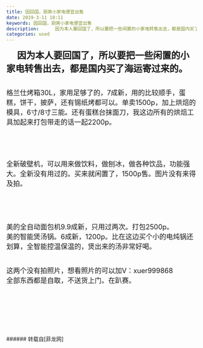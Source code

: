 ```yaml
---
title: 因回国，厨房小家电便宜出售
date: 2019-3-11 10:11
keywords: 因回国，厨房小家电便宜出售
description:      因为本人要回国了，所以要把一些闲置的小家电转售出去，都是国内买了海运寄过来的。格兰仕烤箱30L，家用足够了的，7成新，用的比较顺手，蛋糕，饼干，披萨，还有锡纸烤都可以。单卖1500p，加上烘焙的模具，6寸/8寸三能。还有蛋糕台抹面刀，我这边所有的烘焙工具加起来打包带走的话一起2200p。全新破壁机，可以用来做饮料，做刨冰，做各种饮品，功能强大。全新没有用过的。买来就闲置了，1500p售。图片没有来得及拍。美的全自动面包机9.9成新，只用过两次。打包2500p。美的智能煲汤锅。6成新，1200p。比在这边买个小的电炖锅还划算，全智能控温保温的，煲出来的汤非常好喝。这两个没有拍照片，想看照片的可以加V：xuer999868 全部东西都是自取，不送货上门。在趴赛。
categories: used
---
```

<td class="t_f" id="postmessage_3199427">

<strong><font size="5">     因为本人要回国了，所以要把一些闲置的小家电转售出去，都是国内买了海运寄过来的。</font></strong><br/>
<br/>
<br/>
<font size="4">格兰仕烤箱30L，家用足够了的，7成新，用的比较顺手，蛋糕，饼干，披萨，还有锡纸烤都可以。单卖1500p，加上烘焙的模具，6寸/8寸三能。还有蛋糕台抹面刀，我这边所有的烘焙工具加起来打包带走的话一起2200p。</font><br/>
<br/>
<br/>
<br/>
<br/>
<br/>
<font size="4">全新破壁机，可以用来做饮料，做刨冰，做各种饮品，功能强大。全新没有用过的。买来就闲置了，1500p售。图片没有来得及拍。</font><br/>
<font size="4"><br/>
</font><br/>
<br/>
<br/>
<br/>
<font size="4">美的全自动面包机9.9成新，只用过两次。打包2500p。</font><br/>
<font size="4">美的智能煲汤锅。6成新，1200p。比在这边买个小的电炖锅还划算，全智能控温保温的，煲出来的汤非常好喝。</font><br/>
<font size="4"><br/>
</font><br/>
<font size="4">这两个没有拍照片，想看照片的可以加V：xuer999868 </font><br/>
<font size="4">全部东西都是自取，不送货上门。在趴赛。</font><br/>
<br/>
<br/>
<br/>
<br/>
<br/>
<br/>
<br/>
</td>
###### 转载自[菲龙网]